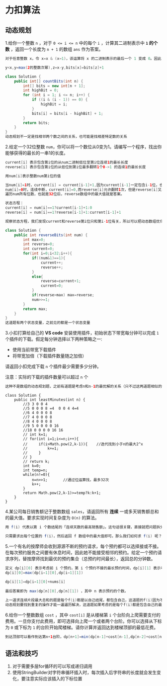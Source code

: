 # 力扣算法

## 动态规划

1.给你一个整数 `n` ，对于 `0 <= i <= n` 中的每个 `i` ，计算其二进制表示中 **`1` 的个数** ，返回一个长度为 `n + 1` 的数组 `ans` 作为答案。

```java
对于任意整数 x，令 x=x & (x−1)，该运算将 x 的二进制表示的最后一个 1 变成 0。因此，对 x 重复该操作，直到 x 变成 0，则操作次数即为 x 的「一比特数」
```

```java
y<x,y=max(2的整数次幂),z=x-y,bits[x]=bits[z]+1
```

```java
class Solution {
    public int[] countBits(int n) {
        int[] bits = new int[n + 1];
        int highBit = 0;
        for (int i = 1; i <= n; i++) {
            if ((i & (i - 1)) == 0) {
                highBit = i;
            }
            bits[i] = bits[i - highBit] + 1;
        }
        return bits;
    }
}
动态规划不一定是找相邻两个数之间的关系，也可能是找相差特定数的关系
```

2.给定一个32位整数 `num`，你可以将一个数位从0变为1。请编写一个程序，找出你能够获得的最长的一串1的长度。

```java
current[i] 表示包含第i位的从num二进制低位至第i位连续1的最长长度
reverse[i] 表示包含第i位的从低位到第i位最多翻转1个0->1 的连续1的最长长度

用num[i]表示整数num第i位的值

当num[i]=1时，current[i] = current[i-1]+1,因为current[i-1]一定包含i-1位，也就是和第i位连续，所以前i-1的最大长度连上第i位的长度就等于current[i],同理reverse[i] = reverse[i-1]+1;
num[i]=0时，连续中断，current[i]=0,而reverse[i]允许翻转1次，但是reverse[i]又必须包含第i位，也就是说只能翻转第i位，所以前面不能出现翻转，必须全是1，这个长度恰好就是current[i-1]，所以reverse[i] = current[i-1]+1
遍历num所有位数，也就是32位后，reverse数组中的最大值就是答案。

状态方程：
current[i] = num[i]==1?current[i-1]+1:0
reverse[i] = num[i]==1?reverse[i-1]+1:current[i-1]+1

观察状态方程，我们发现current和reverse第i位只和第i-1位有关，所以可以把动态数组优化成两个变量current和reverse，同时更新最大值max并作为结果返回。
```



```java
class Solution {
    public int reverseBits(int num) {
        int max=0;
        int reverse=0;
        int current=0;
        for(int i=0;i<32;i++){
            if((num&1)==1){
                current++;
                reverse++;
            }
            else{
                reverse=current+1;
                current=0;
            }
            if(reverse>max) max=reverse;
            num>>=1;
        }
        return max;
    }
}
这道题有两个状态变量，之前见的都是一个状态变量
```

3.小扣打算给自己的 **VS code** 安装使用插件，初始状态下带宽每分钟可以完成 `1` 个插件的下载。假定每分钟选择以下两种策略之一:

- 使用当前带宽下载插件
- 将带宽加倍（下载插件数量随之加倍）

请返回小扣完成下载 `n` 个插件最少需要多少分钟。

注意：实际的下载的插件数量可以超过 `n` 个

```java
这种不是数组的动态规划题，之前有道题是考虑n和n-1的最优解的关系（只不过这两道题相似的点都是通过顺序枚举1，2，3，4发现了规律，只不过之前那道题是n和n-1有规律），但是这道题不是，这道题是通过顺序枚举1，2，3，4，5，6，7，8，9的最少分钟数，发现规律，发现虽然得到最小分钟数有许多策略，但是他们都和前面几分钟增加带宽，最后一分钟下载得到的最小分钟数相同
```

```ja
class Solution {
    public int leastMinutes(int n) {
        //3 3 0 0 4
        //5 0 0 0 8 =4  0 0 4 4=4
        //6 4 0 0 0 8
        //7 4 0 0 0 8
        //8 4 0 0 0 8
        //9 5 0 0 0 0 16
        //18 0 0 0 0 16 16
        // int k=1;
        // for(int i=1;i<=n;i++){
        //     if(i>Math.pow(2,k-1)){    //迭代找到小于n的最大2^x
        //         k+=1;
        //     }
        // }
        // return k;
        int k=0;
        int temp=n;
        while(n!=0){
            n=n>>1;       //通过位运算找，最多32次
            k++;
        }
        return Math.pow(2,k-1)>=temp?k:k+1;
    }
}
```

4.某公司每日销售额记于整数数组 `sales`，请返回所有 **连续** 一或多天销售额总和的最大值。要求实现时间复杂度为 `O(n)` 的算法。

```java
用 f(i) 代表以第 i 个数结尾的「连续天数的最高销售额」。这句话很关键，直接就把问题拆分成一个个小问题

只需要求出每个位置的 f(i)，然后返回 f 数组中的最大值即可。那么我们如何求 f(i) 呢？我们可以考虑 sales[i] 单独成为一段还是加入 f(i−1) 对应的那一段，这取决于 sales[i] 和 f(i−1)+sales[i] 的大小，我们希望获得一个比较大的，于是可以写出这样的动态规划转移方程：f(i)=max{f(i−1)+sales[i],sales[i]}

```

5.一个有名的按摩师会收到源源不断的预约请求，每个预约都可以选择接或不接。在每次预约服务之间要有休息时间，因此她不能接受相邻的预约。给定一个预约请求序列，替按摩师找到最优的预约集合（总预约时间最长），返回总的分钟数。

```java
定义 dp[i][0] 表示考虑前 i 个预约，第 i 个预约不接的最长预约时间，dp[i][1] 表示考虑前 i 个预约，第 i 个预约接的最长预约时间。
dp[i][0]=max(dp[i−1][0],dp[i−1][1])
    
dp[i][1]=dp[i−1][0]+nums[i]
    
最后答案即为 max(dp[n][0],dp[n][1]) ，其中 n 表示预约的个数。

上一道求连续片段最大总和的题是每个f(i)都是以自己结尾，都包含自己，这道题的f(i)因为不能选相邻，就要考虑包含自己和不包含自己的两种情况
动态规划要找到重复的操作才能一遍遍历解决，这道题如果考虑的是每个f(i)都是包含自己的最大分钟数，就要额外考虑其他情况，加其他变量，没法用一个相同的操作处理所有情况
```

6.给你一个整数数组 `cost` ，其中 `cost[i]` 是从楼梯第 `i` 个台阶向上爬需要支付的费用。一旦你支付此费用，即可选择向上爬一个或者两个台阶。你可以选择从下标为 `0` 或下标为 `1` 的台阶开始爬楼梯。请你计算并返回达到楼梯顶部的最低花费。

```java
到达顶部可以看作到达第n+1台阶，dp[n+1]=min(dp[n-1]+cost[n-1],dp[n-2]+cost[n-2]),dp[i]为到第i阶台阶的最小花费，从上面可以看出，到达n+1最小花费可以递推
```

## 语法和技巧

1. 对于需要多层for循环的可以写成递归调用
2. 使用StringBuilder对字符串循环插入时，每次插入后字符串的长度就会发生变化，要注意实际应该插入的下标位置
